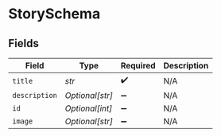 # StorySchema


## Fields

| Field              | Type               | Required           | Description        |
| ------------------ | ------------------ | ------------------ | ------------------ |
| `title`            | *str*              | :heavy_check_mark: | N/A                |
| `description`      | *Optional[str]*    | :heavy_minus_sign: | N/A                |
| `id`               | *Optional[int]*    | :heavy_minus_sign: | N/A                |
| `image`            | *Optional[str]*    | :heavy_minus_sign: | N/A                |